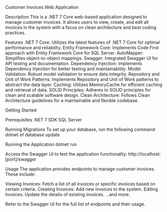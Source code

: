 Customer Invoices Web Application

Description
  This is a .NET 7 Core web-based application designed to manage customer invoices.
  It allows users to view, create, and edit all invoices in the system with a focus on clean architecture and best coding practices.

Features
  .NET 7 Core: Utilizes the latest features of .NET 7 Core for optimal performance and reliability.
  Entity Framework Core: Implements Code First approach with Entity Framework Core for SQL Server.
  AutoMapper: Simplifies object-to-object mappings.
  Swagger: Integrated Swagger UI for API testing and documentation.
  Dependency Injection: Implements Dependency Injection for better testing and maintainability.
  Model Validation: Robust model validation to ensure data integrity.
  Repository and Unit of Work Patterns: Implements Repository and Unit of Work patterns to abstract the data layer.
  Caching: Utilizes MemoryCache for efficient caching and retrieval of data.
  SOLID Principles: Adheres to SOLID principles for clean and scalable software design.
  Clean Architecture: Follows Clean Architecture guidelines for a maintainable and flexible codebase.

Getting Started

Prerequisites
  .NET 7 SDK
  SQL Server
  
Running Migrations
  To set up your database, run the following command:
  dotnet ef database update
    
Running the Application
  dotnet run
    
Access the Swagger UI to test the application functionality:
  http://localhost:[port]/swagger

Usage
  The application provides endpoints to manage customer invoices. These include:

Viewing Invoices: Fetch a list of all invoices or specific invoices based on certain criteria.
Creating Invoices: Add new invoices to the system.
Editing Invoices: Update the details of existing invoices.
...and more.

Refer to the Swagger UI for the full list of endpoints and their usage.

